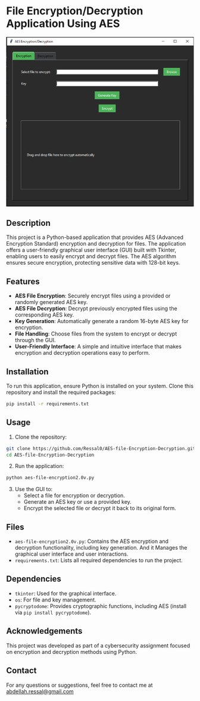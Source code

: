 # File Encryption/Decryption Application Using AES
![alt text](https://github.com/Youssef-Elos/AES-Encryption-Decryption-GUI/blob/main/v2.PNG?raw=true)
## Description
This project is a Python-based application that provides AES (Advanced Encryption Standard) encryption and decryption for files. The application offers a user-friendly graphical user interface (GUI) built with Tkinter, enabling users to easily encrypt and decrypt files. The AES algorithm ensures secure encryption, protecting sensitive data with 128-bit keys.

## Features
- **AES File Encryption**: Securely encrypt files using a provided or randomly generated AES key.
- **AES File Decryption**: Decrypt previously encrypted files using the corresponding AES key.
- **Key Generation**: Automatically generate a random 16-byte AES key for encryption.
- **File Handling**: Choose files from the system to encrypt or decrypt through the GUI.
- **User-Friendly Interface**: A simple and intuitive interface that makes encryption and decryption operations easy to perform.

## Installation
To run this application, ensure Python is installed on your system. Clone this repository and install the required packages:

```bash
pip install -r requirements.txt
```

## Usage
1. Clone the repository:
```bash
git clone https://github.com/Ressal0/AES-file-Encryption-Decryption.git
cd AES-file-Encryption-Decryption
```
2. Run the application:
```bash
python aes-file-encryption2.0v.py
```
3. Use the GUI to:
   - Select a file for encryption or decryption.
   - Generate an AES key or use a provided key.
   - Encrypt the selected file or decrypt it back to its original form.

## Files
- `aes-file-encryption2.0v.py`: Contains the AES encryption and decryption functionality, including key generation. And it Manages the graphical user interface and user interactions.
- `requirements.txt`: Lists all required dependencies to run the project.

## Dependencies
- `tkinter`: Used for the graphical interface.
- `os`: For file and key management.
- `pycryptodome`: Provides cryptographic functions, including AES (install via `pip install pycryptodome`).

## Acknowledgements
This project was developed as part of a cybersecurity assignment focused on encryption and decryption methods using Python.

## Contact
For any questions or suggestions, feel free to contact me at abdellah.ressal@gmail.com

